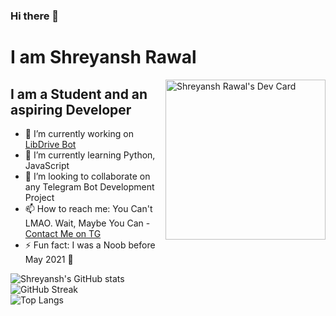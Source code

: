 ### Hi there 👋
# I am Shreyansh Rawal

<div>
 <a href="https://app.daily.dev/Shrey2199" target="_blank">
  <img 
       align="right"
       src="https://api.daily.dev/devcards/4777070e374741b287d55fd3ba8fe1c9.png?r=7tk" 
       width="256" 
       alt="Shreyansh Rawal's Dev Card"
  />
 </a>
</div>
 
## I am a Student and an aspiring Developer

- 🔭 I’m currently working on [LibDrive Bot](https://github.com/shrey2199/LD_Meta_bot)
- 🌱 I’m currently learning Python, JavaScript
- 👯 I’m looking to collaborate on any Telegram Bot Development Project
- 📫 How to reach me: You Can't LMAO. Wait, Maybe You Can - [Contact Me on TG](https://t.me/s_rawal)
- ⚡ Fun fact: I was a Noob before May 2021 🤣

![Shreyansh's GitHub stats](https://github-readme-stats.vercel.app/api?username=shrey2199)\
![GitHub Streak](https://github-readme-streak-stats.herokuapp.com/?user=shrey2199)\
![Top Langs](https://github-readme-stats.vercel.app/api/top-langs/?username=shrey2199)
